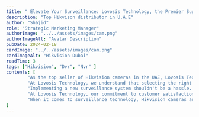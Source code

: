 ```yaml
---
title: " Elevate Your Surveillance: Lovosis Technology, the Premier Supplier of Hikvision Cameras in the UAE"
description: "Top Hikvison distributor in U.A.E"
author: "Shajid"
role: "Strategic Marketing Manager"
authorImage: "../../assets/images/cam.png"
authorImageAlt: "Avatar Description"
pubDate: 2024-02-18
cardImage: "../../assets/images/cam.png"
cardImageAlt: "Hikvision Dubai"
readTime: 3
tags: ["Hikvision", "Dvr", "Nvr" ]
contents: [
        "As the top seller of Hikvision cameras in the UAE, Lovosis Technology boasts an extensive product selection to cater to diverse surveillance requirements. Whether you're in need of dome cameras for indoor monitoring, bullet cameras for outdoor surveillance, or PTZ cameras for dynamic coverage, Lovosis Technology has you covered. With a comprehensive range of Hikvision cameras available, customers can easily find the perfect solution to meet their specific needs",
        "At Lovosis Technology, we understand that selecting the right surveillance equipment can be a daunting task. That's why our team of experts is dedicated to providing personalized guidance and support to help customers make informed decisions. Whether you're a business owner looking to upgrade your security system or a homeowner seeking to enhance your property's safety, our knowledgeable staff will work closely with you to identify the best Hikvision cameras for your needs",
        "Implementing a new surveillance system shouldn't be a hassle. With Lovosis Technology, customers can enjoy seamless integration and installation services to ensure a smooth transition to their new Hikvision cameras. Our experienced technicians will handle every aspect of the installation process, from system configuration to camera placement, ensuring optimal performance and functionality",
        "At Lovosis Technology, our commitment to customer satisfaction doesn't end after the sale. We provide comprehensive maintenance and support services to ensure that your Hikvision cameras continue to perform at their best. Whether you require troubleshooting assistance, software updates, or regular maintenance checks, our dedicated support team is always available to assist you",
        "When it comes to surveillance technology, Hikvision cameras are in a league of their own. And when it comes to sourcing Hikvision cameras in the UAE, Lovosis Technology stands out as the premier supplier. With our unrivaled quality, extensive product selection, expert guidance, seamless integration, and ongoing support, Lovosis Technology is your trusted partner for all your Hikvision camera needs. Elevate your surveillance capabilities today with Lovosis Technology and experience the difference firsthand."
]
---
```

